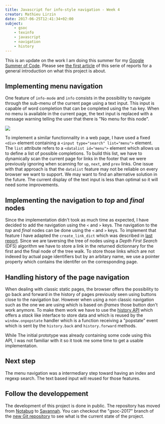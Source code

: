 ```yaml
---
title: Javascript for info-style navigation - Week 4
creator: Mathieu Lirzin
date: 2017-06-25T12:41:34+02:00
subject:
    - gsoc
    - texinfo
    - javascript
    - navigation
    - history
---
```


This is an update on the work I am doing this summer for my [Google Summer of Code](https://summerofcode.withgoogle.com/projects/#6199074135998464).  Please see [the first article](http://mathieu.lirzin.emi.u-bordeaux.fr/2017/06/03/gsoc2017-1/) of this serie of reports for a general introduction on what this project is about.

## Implementing menu navigation

One feature of `info-mode` and `info` consists in the possibility to navigate through the sub-menu of the current page using a text input.  This input is capable of word completion that can be completed using the `Tab` key.  When no menu is available in the current page, the text input is replaced with a message warning telling the user that there is "No menu for this node".

![](/images/info-coreutils-menu.png)

To implement a similar functionnality in a web page, I have used a fixed `<div>` element containing a `<input type="search" list="menu">` element.  The `list` attribute refers to a `<datalist id="menu">` element which allows us to define a list of possible completions.  To build this list, we have to dynamically scan the current page for links in the footer that we were previously ignoring when scanning for `up`, `next`, and `prev` links.   One issue with that approach is that the `datalist` feature may not be reliable on every browser we want to support.  We may want to find an alternative solution in the future.  The current display of the text input is less than optimal so it will need some improvements. 

## Implementing the navigation to *top* and *final* nodes

Since the implementation didn't took as much time as expected, I have decided to add the navigation using the `<` and `>` keys.  The navigation to the *top* and *final* nodes can be done using the `<` and `>` keys.  To implement that feature I have adapted the `create_link_dict` which was described in [last report](http://mathieu.lirzin.emi.u-bordeaux.fr/2017/06/16/gsoc2017-2-3/).  Since we are taversing the tree of nodes using a *Depth First Search* (DFS) algorithm we have to store a link in the returned dictionnary for the first and the final node of the tree walk.  To store those links which are not indexed by actual page identifiers but by an arbitary name, we use a pointer property which contains the identifer on the corresponding page.

## Handling history of the page navigation

When dealing with classic static pages, the browser offers the possibility to go back and forward in the history of pages previously seen using buttons close to the navigation bar.  However when using a non classic navigation such as the one we are using which is based on *iframes* those button don't work anymore.  To make them work we have to use the [history API](https://developer.mozilla.org/en-US/docs/Web/API/History_API) which offers a *stack* like interface to store data and which is reused by the `window.onpopstate` handler which is a function receiving a "popstate" event which is sent by the `history.back` and `history.forward` methods.

While The initial prototype was already containing some code using this API, I was not familiar with it so it took me some time to get a usable implementation.

## Next step 

The menu navigation was a intermediary step toward having an index and regexp search.  The text based input will reused for those features.

## Follow the developpement

The development of this project is done in public.  The repository has moved from [Notabug](https://notabug.org/) to [Savannah](https://savannah.gnu.org/).  You can checkout the "gsoc-2017" branch of the [new Git repository](https://git.savannah.gnu.org/git/texinfo.git) to see what is the current state of the project.
